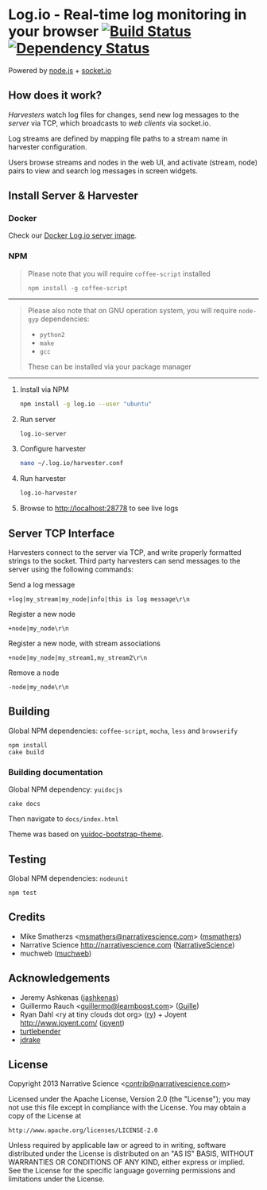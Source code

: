 Log.io - Real-time log monitoring in your browser [![Build Status](https://travis-ci.org/muchweb/Log.io.svg?branch=master)](https://travis-ci.org/muchweb/Log.io) [![Dependency Status](https://gemnasium.com/muchweb/Log.io.svg)](https://gemnasium.com/muchweb/Log.io)
=================================================

Powered by [node.js](http://nodejs.org) + [socket.io](http://socket.io)

## How does it work?

*Harvesters* watch log files for changes, send new log messages to the *server* via TCP, which broadcasts to *web clients* via socket.io.

Log streams are defined by mapping file paths to a stream name in harvester configuration.

Users browse streams and nodes in the web UI, and activate (stream, node) pairs to view and search log messages in screen widgets.

## Install Server & Harvester

### Docker
Check our [Docker Log.io server image](https://registry.hub.docker.com/u/muchweb/log.io-arch/).

### NPM

> Please note that you will require `coffee-script` installed
> ```
> npm install -g coffee-script
> ```

---

> Please also note that on GNU operation system, you will require `node-gyp` dependencies:
>
> - `python2`
> - `make`
> - `gcc`
>
> These can be installed via your package manager

---

1. Install via NPM

    ```bash
    npm install -g log.io --user "ubuntu"
    ```

2. Run server

    ```bash
    log.io-server
    ```

3. Configure harvester

    ```bash
    nano ~/.log.io/harvester.conf
    ```

4. Run harvester

    ```bash
    log.io-harvester
    ```

5. Browse to [http://localhost:28778](http://localhost:28778) to see live logs

## Server TCP Interface

Harvesters connect to the server via TCP, and write properly formatted strings to the socket.  Third party harvesters can send messages to the server using the following commands:

Send a log message

    +log|my_stream|my_node|info|this is log message\r\n

Register a new node

    +node|my_node\r\n

Register a new node, with stream associations

    +node|my_node|my_stream1,my_stream2\r\n

Remove a node

    -node|my_node\r\n


## Building

Global NPM dependencies: `coffee-script`, `mocha`, `less` and `browserify`

    npm install
    cake build

### Building documentation

Global NPM dependency: `yuidocjs`

    cake docs

Then navigate to `docs/index.html`

Theme was based on [yuidoc-bootstrap-theme](https://www.npmjs.org/package/yuidoc-bootstrap-theme).

## Testing

Global NPM dependencies: `nodeunit`

    npm test

## Credits

- Mike Smatherzs &lt;msmathers@narrativescience.com&gt; ([msmathers](http://github.com/msmathers))
- Narrative Science http://narrativescience.com ([NarrativeScience](http://github.com/NarrativeScience))
- muchweb ([muchweb](http://github.com/muchweb))

## Acknowledgements

- Jeremy Ashkenas ([jashkenas](https://github.com/jashkenas))
- Guillermo Rauch &lt;guillermo@learnboost.com&gt; ([Guille](http://github.com/guille))
- Ryan Dahl &lt;ry at tiny clouds dot org&gt; ([ry](https://github.com/ry)) + Joyent http://www.joyent.com/ ([joyent](https://github.com/joyent/))
- [turtlebender](http://github.com/turtlebender)
- [jdrake](http://github.com/jdrake)

## License

Copyright 2013 Narrative Science &lt;contrib@narrativescience.com&gt;

Licensed under the Apache License, Version 2.0 (the "License");
you may not use this file except in compliance with the License.
You may obtain a copy of the License at

    http://www.apache.org/licenses/LICENSE-2.0

Unless required by applicable law or agreed to in writing, software
distributed under the License is distributed on an "AS IS" BASIS,
WITHOUT WARRANTIES OR CONDITIONS OF ANY KIND, either express or implied.
See the License for the specific language governing permissions and
limitations under the License.
